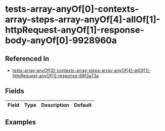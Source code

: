 
# tests-array-anyOf[0]-contexts-array-steps-array-anyOf[4]-allOf[1]-httpRequest-anyOf[1]-response-body-anyOf[0]-9928960a



## Referenced In

- [tests-array-anyOf[0]-contexts-array-steps-array-anyOf[4]-allOf[1]-httpRequest-anyOf[1]-response-88f3a73a](/docs/references/schemas/tests-array-anyof-0--contexts-array-steps-array-anyof-4--allof-1--httprequest-anyof-1--response-88f3a73a)

## Fields

Field | Type | Description | Default
:-- | :-- | :-- | :--

## Examples
